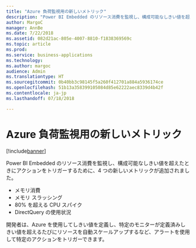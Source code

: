```yaml
---
title: "Azure 負荷監視用の新しいメトリック"
description: "Power BI Embedded のリソース消費を監視し、構成可能なしきい値を超えたときにアクションをトリガーするために、4 つの新しいメトリックが追加されました。"
author: MargoC
manager: AnnBe
ms.date: 7/22/2018
ms.assetid: 082d21ac-805e-4007-8810-f1838369569c
ms.topic: article
ms.prod: 
ms.service: business-applications
ms.technology: 
ms.author: margoc
audience: Admin
ms.translationtype: HT
ms.sourcegitcommit: 0b40bb3c98145f5a260f412701a884a5936174ce
ms.openlocfilehash: 51b13a358399105084d85e62222aec8339d4b42f
ms.contentlocale: ja-jp
ms.lasthandoff: 07/18/2018

---
```

#  <a name="new-metrics-for-azure-load-monitoring"></a>Azure 負荷監視用の新しいメトリック

[!include[banner](../../../includes/banner.md)]

Power BI Embedded のリソース消費を監視し、構成可能なしきい値を超えたときにアクションをトリガーするために、4 つの新しいメトリックが追加されました。

- メモリ消費
- メモリ スラッシング
- 80% を超える CPU スパイク
- DirectQuery の使用状況

開発者は、Azure を使用してしきい値を定義し、特定のモニターが定義済みしきい値を超えるたびにリソースを自動スケールアップするなど、アラートを使用して特定のアクションをトリガーできます。

